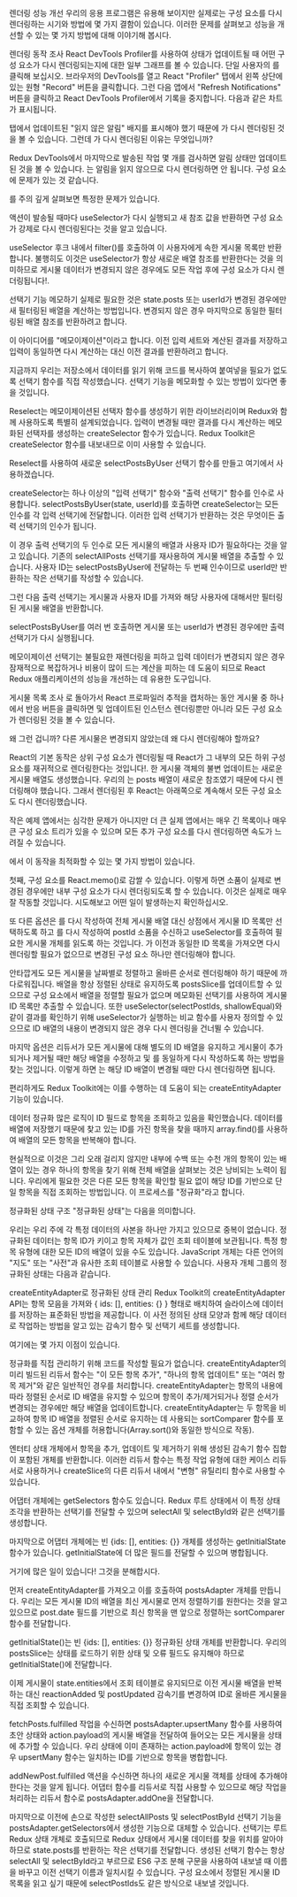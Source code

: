 

렌더링 성능 개선
우리의 응용 프로그램은 유용해 보이지만 실제로는 구성 요소를 다시 렌더링하는 시기와 방법에 몇 가지 결함이 있습니다. 이러한 문제를 살펴보고 성능을 개선할 수 있는 몇 가지 방법에 대해 이야기해 봅시다.

렌더링 동작 조사
React DevTools Profiler를 사용하여 상태가 업데이트될 때 어떤 구성 요소가 다시 렌더링되는지에 대한 일부 그래프를 볼 수 있습니다. 단일 사용자의 <UserPage>를 클릭해 보십시오. 브라우저의 DevTools를 열고 React "Profiler" 탭에서 왼쪽 상단에 있는 원형 "Record" 버튼을 클릭합니다. 그런 다음 앱에서 "Refresh Notifications" 버튼을 클릭하고 React DevTools Profiler에서 기록을 중지합니다. 다음과 같은 차트가 표시됩니다.

탭에서 업데이트된 "읽지 않은 알림" 배지를 표시해야 했기 때문에 <Navbar>가 다시 렌더링된 것을 볼 수 있습니다. 그런데 <UserPage>가 다시 렌더링된 이유는 무엇입니까?

Redux DevTools에서 마지막으로 발송된 작업 몇 개를 검사하면 알림 상태만 업데이트된 것을 볼 수 있습니다. <UserPage>는 알림을 읽지 않으므로 다시 렌더링하면 안 됩니다. 구성 요소에 문제가 있는 것 같습니다.

<UserPage>를 주의 깊게 살펴보면 특정한 문제가 있습니다.

액션이 발송될 때마다 useSelector가 다시 실행되고 새 참조 값을 반환하면 구성 요소가 강제로 다시 렌더링된다는 것을 알고 있습니다.

useSelector 후크 내에서 filter()를 호출하여 이 사용자에게 속한 게시물 목록만 반환합니다. 불행히도 이것은 useSelector가 항상 새로운 배열 참조를 반환한다는 것을 의미하므로 게시물 데이터가 변경되지 않은 경우에도 모든 작업 후에 구성 요소가 다시 렌더링됩니다!.

선택기 기능 메모하기
실제로 필요한 것은 state.posts 또는 userId가 변경된 경우에만 새 필터링된 배열을 계산하는 방법입니다. 변경되지 않은 경우 마지막으로 동일한 필터링된 배열 참조를 반환하려고 합니다.

이 아이디어를 "메모이제이션"이라고 합니다. 이전 입력 세트와 계산된 결과를 저장하고 입력이 동일하면 다시 계산하는 대신 이전 결과를 반환하려고 합니다.

지금까지 우리는 저장소에서 데이터를 읽기 위해 코드를 복사하여 붙여넣을 필요가 없도록 선택기 함수를 직접 작성했습니다. 선택기 기능을 메모화할 수 있는 방법이 있다면 좋을 것입니다.

Reselect는 메모이제이션된 선택자 함수를 생성하기 위한 라이브러리이며 Redux와 함께 사용하도록 특별히 설계되었습니다. 입력이 변경될 때만 결과를 다시 계산하는 메모화된 선택자를 생성하는 createSelector 함수가 있습니다. Redux Toolkit은 createSelector 함수를 내보내므로 이미 사용할 수 있습니다.

Reselect를 사용하여 새로운 selectPostsByUser 선택기 함수를 만들고 여기에서 사용하겠습니다.

createSelector는 하나 이상의 "입력 선택기" 함수와 "출력 선택기" 함수를 인수로 사용합니다. selectPostsByUser(state, userId)를 호출하면 createSelector는 모든 인수를 각 입력 선택기에 전달합니다. 이러한 입력 선택기가 반환하는 것은 무엇이든 출력 선택기의 인수가 됩니다.

이 경우 출력 선택기의 두 인수로 모든 게시물의 배열과 사용자 ID가 필요하다는 것을 알고 있습니다. 기존의 selectAllPosts 선택기를 재사용하여 게시물 배열을 추출할 수 있습니다. 사용자 ID는 selectPostsByUser에 전달하는 두 번째 인수이므로 userId만 반환하는 작은 선택기를 작성할 수 있습니다.

그런 다음 출력 선택기는 게시물과 사용자 ID를 가져와 해당 사용자에 대해서만 필터링된 게시물 배열을 반환합니다.

selectPostsByUser를 여러 번 호출하면 게시물 또는 userId가 변경된 경우에만 출력 선택기가 다시 실행됩니다.

메모이제이션 선택기는 불필요한 재렌더링을 피하고 입력 데이터가 변경되지 않은 경우 잠재적으로 복잡하거나 비용이 많이 드는 계산을 피하는 데 도움이 되므로 React Redux 애플리케이션의 성능을 개선하는 데 유용한 도구입니다.

게시물 목록 조사
<PostsList>로 돌아가서 React 프로파일러 추적을 캡처하는 동안 게시물 중 하나에서 반응 버튼을 클릭하면 <PostsList> 및 업데이트된 <PostExcerpt> 인스턴스 렌더링뿐만 아니라 모든 <PostExcerpt> 구성 요소가 렌더링된 것을 볼 수 있습니다.

왜 그런 겁니까? 다른 게시물은 변경되지 않았는데 왜 다시 렌더링해야 할까요?

React의 기본 동작은 상위 구성 요소가 렌더링될 때 React가 그 내부의 모든 하위 구성 요소를 재귀적으로 렌더링한다는 것입니다!. 한 게시물 객체의 불변 업데이트는 새로운 게시물 배열도 생성했습니다. 우리의 <PostsList>는 posts 배열이 새로운 참조였기 때문에 다시 렌더링해야 했습니다. 그래서 렌더링된 후 React는 아래쪽으로 계속해서 모든 <PostExcerpt> 구성 요소도 다시 렌더링했습니다.

작은 예제 앱에서는 심각한 문제가 아니지만 더 큰 실제 앱에서는 매우 긴 목록이나 매우 큰 구성 요소 트리가 있을 수 있으며 모든 추가 구성 요소를 다시 렌더링하면 속도가 느려질 수 있습니다.

<PostsList>에서 이 동작을 최적화할 수 있는 몇 가지 방법이 있습니다.

첫째, <PostExcerpt> 구성 요소를 React.memo()로 감쌀 수 있습니다. 이렇게 하면 소품이 실제로 변경된 경우에만 내부 구성 요소가 다시 렌더링되도록 할 수 있습니다. 이것은 실제로 매우 잘 작동할 것입니다. 시도해보고 어떤 일이 발생하는지 확인하십시오.

또 다른 옵션은 <PostsList>를 다시 작성하여 전체 게시물 배열 대신 상점에서 게시물 ID 목록만 선택하도록 하고 <PostExcerpt>를 다시 작성하여 postId 소품을 수신하고 useSelector를 호출하여 필요한 게시물 개체를 읽도록 하는 것입니다. <PostsList>가 이전과 동일한 ID 목록을 가져오면 다시 렌더링할 필요가 없으므로 변경된 <PostExcerpt> 구성 요소 하나만 렌더링해야 합니다.

안타깝게도 모든 게시물을 날짜별로 정렬하고 올바른 순서로 렌더링해야 하기 때문에 까다로워집니다. 배열을 항상 정렬된 상태로 유지하도록 postsSlice를 업데이트할 수 있으므로 구성 요소에서 배열을 정렬할 필요가 없으며 메모화된 선택기를 사용하여 게시물 ID 목록만 추출할 수 있습니다. 또한 useSelector(selectPostIds, shallowEqual)와 같이 결과를 확인하기 위해 useSelector가 실행하는 비교 함수를 사용자 정의할 수 있으므로 ID 배열의 내용이 변경되지 않은 경우 다시 렌더링을 건너뛸 수 있습니다.

마지막 옵션은 리듀서가 모든 게시물에 대해 별도의 ID 배열을 유지하고 게시물이 추가되거나 제거될 때만 해당 배열을 수정하고 <PostsList> 및 <PostExcerpt>를 동일하게 다시 작성하도록 하는 방법을 찾는 것입니다. 이렇게 하면 <PostsList>는 해당 ID 배열이 변경될 때만 다시 렌더링하면 됩니다.

편리하게도 Redux Toolkit에는 이를 수행하는 데 도움이 되는 createEntityAdapter 기능이 있습니다.


데이터 정규화
많은 로직이 ID 필드로 항목을 조회하고 있음을 확인했습니다. 데이터를 배열에 저장했기 때문에 찾고 있는 ID를 가진 항목을 찾을 때까지 array.find()를 사용하여 배열의 모든 항목을 반복해야 합니다.

현실적으로 이것은 그리 오래 걸리지 않지만 내부에 수백 또는 수천 개의 항목이 있는 배열이 있는 경우 하나의 항목을 찾기 위해 전체 배열을 살펴보는 것은 낭비되는 노력이 됩니다. 우리에게 필요한 것은 다른 모든 항목을 확인할 필요 없이 해당 ID를 기반으로 단일 항목을 직접 조회하는 방법입니다. 이 프로세스를 "정규화"라고 합니다.

정규화된 상태 구조
"정규화된 상태"는 다음을 의미합니다.

우리는 우리 주에 각 특정 데이터의 사본을 하나만 가지고 있으므로 중복이 없습니다.
정규화된 데이터는 항목 ID가 키이고 항목 자체가 값인 조회 테이블에 보관됩니다.
특정 항목 유형에 대한 모든 ID의 배열이 있을 수도 있습니다.
JavaScript 개체는 다른 언어의 "지도" 또는 "사전"과 유사한 조회 테이블로 사용할 수 있습니다. 사용자 개체 그룹의 정규화된 상태는 다음과 같습니다.

createEntityAdapter로 정규화된 상태 관리
Redux Toolkit의 createEntityAdapter API는 항목 모음을 가져와 { ids: [], entities: {} } 형태로 배치하여 슬라이스에 데이터를 저장하는 표준화된 방법을 제공합니다. 이 사전 정의된 상태 모양과 함께 해당 데이터로 작업하는 방법을 알고 있는 감속기 함수 및 선택기 세트를 생성합니다.

여기에는 몇 가지 이점이 있습니다.

정규화를 직접 관리하기 위해 코드를 작성할 필요가 없습니다.
createEntityAdapter의 미리 빌드된 리듀서 함수는 "이 모든 항목 추가", "하나의 항목 업데이트" 또는 "여러 항목 제거"와 같은 일반적인 경우를 처리합니다.
createEntityAdapter는 항목의 내용에 따라 정렬된 순서로 ID 배열을 유지할 수 있으며 항목이 추가/제거되거나 정렬 순서가 변경되는 경우에만 해당 배열을 업데이트합니다.
createEntityAdapter는 두 항목을 비교하여 항목 ID 배열을 정렬된 순서로 유지하는 데 사용되는 sortComparer 함수를 포함할 수 있는 옵션 개체를 허용합니다(Array.sort()와 동일한 방식으로 작동).

엔터티 상태 개체에서 항목을 추가, 업데이트 및 제거하기 위해 생성된 감속기 함수 집합이 포함된 개체를 반환합니다. 이러한 리듀서 함수는 특정 작업 유형에 대한 케이스 리듀서로 사용하거나 createSlice의 다른 리듀서 내에서 "변형" 유틸리티 함수로 사용할 수 있습니다.

어댑터 개체에는 getSelectors 함수도 있습니다. Redux 루트 상태에서 이 특정 상태 조각을 반환하는 선택기를 전달할 수 있으며 selectAll 및 selectById와 같은 선택기를 생성합니다.

마지막으로 어댑터 개체에는 빈 {ids: [], entities: {}} 개체를 생성하는 getInitialState 함수가 있습니다. getInitialState에 더 많은 필드를 전달할 수 있으며 병합됩니다.

거기에 많은 일이 있습니다! 그것을 분해합시다.

먼저 createEntityAdapter를 가져오고 이를 호출하여 postsAdapter 개체를 만듭니다. 우리는 모든 게시물 ID의 배열을 최신 게시물로 먼저 정렬하기를 원한다는 것을 알고 있으므로 post.date 필드를 기반으로 최신 항목을 맨 앞으로 정렬하는 sortComparer 함수를 전달합니다.

getInitialState()는 빈 {ids: [], entities: {}} 정규화된 상태 개체를 반환합니다. 우리의 postsSlice는 상태를 로드하기 위한 상태 및 오류 필드도 유지해야 하므로 getInitialState()에 전달합니다.

이제 게시물이 state.entities에서 조회 테이블로 유지되므로 이전 게시물 배열을 반복하는 대신 reactionAdded 및 postUpdated 감속기를 변경하여 ID로 올바른 게시물을 직접 조회할 수 있습니다.

fetchPosts.fulfilled 작업을 수신하면 postsAdapter.upsertMany 함수를 사용하여 초안 상태와 action.payload의 게시물 배열을 전달하여 들어오는 모든 게시물을 상태에 추가할 수 있습니다. 우리 상태에 이미 존재하는 action.payload에 항목이 있는 경우 upsertMany 함수는 일치하는 ID를 기반으로 항목을 병합합니다.

addNewPost.fulfilled 액션을 수신하면 하나의 새로운 게시물 객체를 상태에 추가해야 한다는 것을 알게 됩니다. 어댑터 함수를 리듀서로 직접 사용할 수 있으므로 해당 작업을 처리하는 리듀서 함수로 postsAdapter.addOne을 전달합니다.

마지막으로 이전에 손으로 작성한 selectAllPosts 및 selectPostById 선택기 기능을 postsAdapter.getSelectors에서 생성한 기능으로 대체할 수 있습니다. 선택기는 루트 Redux 상태 개체로 호출되므로 Redux 상태에서 게시물 데이터를 찾을 위치를 알아야 하므로 state.posts를 반환하는 작은 선택기를 전달합니다. 생성된 선택기 함수는 항상 selectAll 및 selectById라고 부르므로 ES6 구조 분해 구문을 사용하여 내보낼 때 이름을 바꾸고 이전 선택기 이름과 일치시킬 수 있습니다. <PostsList> 구성 요소에서 정렬된 게시물 ID 목록을 읽고 싶기 때문에 selectPostIds도 같은 방식으로 내보낼 것입니다.